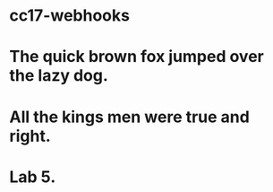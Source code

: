# cc17-webhooks
# The quick brown fox jumped over the lazy dog.
# All the kings men were true and right.
# Lab 5.
